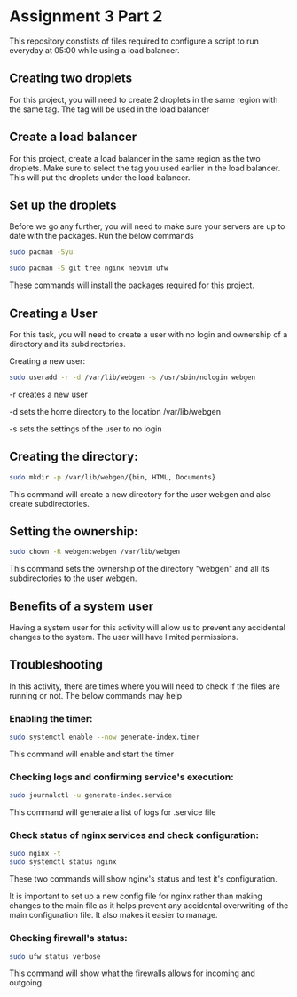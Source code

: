 # Assignment 3 Part 2

This repository constists of files required to configure a script to run everyday at 05:00 while using a load balancer.

## Creating two droplets

For this project, you will need to create 2 droplets in the same region with the same tag. The tag will be used in the load balancer

## Create a load balancer

For this project, create a load balancer in the same region as the two droplets. Make sure to select the tag you used earlier in the load balancer. This will put the droplets under the load balancer.

## Set up the droplets

Before we go any further, you will need to make sure your servers are up to date with the packages. Run the below commands

```bash 
sudo pacman -Syu
```
```bash
sudo pacman -S git tree nginx neovim ufw
```
These commands will install the packages required for this project.


## Creating a User
For this task, you will need to create a user with no login and ownership of a directory and its subdirectories.

Creating a new user:

``` bash
sudo useradd -r -d /var/lib/webgen -s /usr/sbin/nologin webgen 
```

-r creates a new user

-d sets the home directory to the location /var/lib/webgen

-s sets the settings of the user to no login

## Creating the directory:

``` bash
sudo mkdir -p /var/lib/webgen/{bin, HTML, Documents}
```
This command will create a new directory for the user webgen and also create subdirectories.

## Setting the ownership:

``` bash
sudo chown -R webgen:webgen /var/lib/webgen
```
This command sets the ownership of the directory "webgen" and all its subdirectories to the user webgen.

## Benefits of a system user

Having a system user for this activity will allow us to prevent any accidental changes to the system. The user will have limited permissions.

## Troubleshooting
In this activity, there are times where you will need to check if the files are running or not. The below commands may help

### Enabling the timer:

``` bash
sudo systemctl enable --now generate-index.timer
```
This command will enable and start the timer

### Checking logs and confirming service's execution:

``` bash
sudo journalctl -u generate-index.service
```
This command will generate a list of logs for .service file

### Check status of nginx services and check configuration:

``` bash
sudo nginx -t
sudo systemctl status nginx
```
These two commands will show nginx's status and test it's configuration.

It is important to set up a new config file for nginx rather than making changes to the main file as it helps prevent any accidental overwriting of the main configuration file. It also makes it easier to manage.

### Checking firewall's status:

``` bash
sudo ufw status verbose
```
This command will show what the firewalls allows for incoming and outgoing.